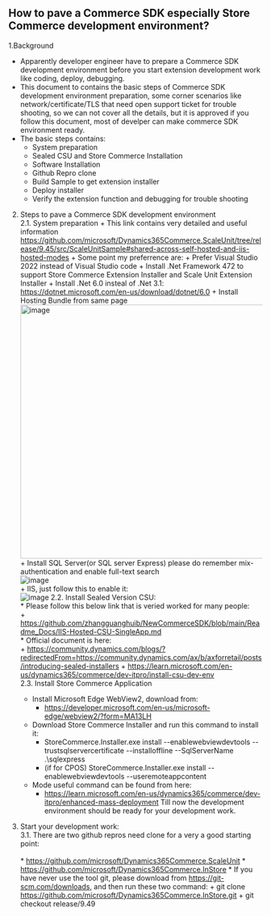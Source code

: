 ## How to pave a Commerce SDK especially Store Commerce development environment?

1.Background<br/>
   * Apparently developer engineer have to prepare a Commerce SDK development environment before you start extension development work like coding,  deploy, debugging.
   * This document to contains the basic steps of Commerce SDK development environment preparation, some corner scenarios like network/certificate/TLS that need open support ticket for trouble shooting,  so we can not cover all the details, but it is approved if you follow this document, most of develper can make commerce SDK  environment ready.
   * The basic steps contains:
       + System preparation
       + Sealed CSU  and Store Commerce Installation
       + Software Installation
       + Github Repro clone
       + Build Sample to get extension installer
       + Deploy installer
       + Verify the extension function and debugging for trouble shooting

2. Steps to pave a Commerce SDK development environment<br/>
   2.1. System preparation
       + This link contains very detailed and useful information https://github.com/microsoft/Dynamics365Commerce.ScaleUnit/tree/release/9.45/src/ScaleUnitSample#shared-across-self-hosted-and-iis-hosted-modes
       + Some point my preferrence are:
           + Prefer Visual Studio 2022  instead of Visual Studio code
           + Install .Net Framework 472 to support Store Commerce Extension  Installer and Scale Unit Extension Installer
           + Install .Net 6.0 insteal of .Net 3.1:  https://dotnet.microsoft.com/en-us/download/dotnet/6.0
           + Install Hosting Bundle from same page<br/>
           <img width="502" alt="image" src="https://github.com/zhangguanghuib/NewCommerceSDK/assets/14832260/7540e0d1-280c-4875-ba9a-ad0777f57128"><br/>
           + Install SQL Server(or SQL server Express) please do remember mix-authentication and enable full-text search<br/>
               ![image](https://github.com/zhangguanghuib/NewCommerceSDK/assets/14832260/f1094e7b-5238-4305-b2ae-72b75112bef3)<br/>
           + IIS, just follow this to enable it:<br/>
             ![image](https://github.com/zhangguanghuib/NewCommerceSDK/assets/14832260/37f38d6e-6ad1-459b-89d0-fc45f79d11cd)
2.2. Install Sealed Version CSU:<br/>
       * Please follow this below link that is veried worked for many people: <br/>
           + https://github.com/zhangguanghuib/NewCommerceSDK/blob/main/Readme_Docs/IIS-Hosted-CSU-SingleApp.md <br/>
       * Official document is here:<br/>
           + https://community.dynamics.com/blogs/?redirectedFrom=https://community.dynamics.com/ax/b/axforretail/posts/introducing-sealed-installers
           + https://learn.microsoft.com/en-us/dynamics365/commerce/dev-itpro/install-csu-dev-env <br/>
2.3. Install Store Commerce Application<br/>
      * Install Microsoft Edge WebView2, download from:
          + https://developer.microsoft.com/en-us/microsoft-edge/webview2/?form=MA13LH
      * Download Store Commerce Installer and run this command to install it:
          + StoreCommerce.Installer.exe install --enablewebviewdevtools --trustsqlservercertificate --installoffline --SqlServerName .\sqlexpress
          + (if for CPOS) StoreCommerce.Installer.exe install --enablewebviewdevtools --useremoteappcontent
      * Mode useful command can be found from here:
          + https://learn.microsoft.com/en-us/dynamics365/commerce/dev-itpro/enhanced-mass-deployment
      Till now the development environment should be ready for your development work.    <br/>

3. Start your development work:<br/>
    3.1. There are two github repros need clone for a very a good starting point:<br/>      
        * https://github.com/microsoft/Dynamics365Commerce.ScaleUnit
        * https://github.com/microsoft/Dynamics365Commerce.InStore
        * If you have never use the tool git, please download from https://git-scm.com/downloads, and then run these two command:
            + git clone https://github.com/microsoft/Dynamics365Commerce.InStore.git
            + git checkout release/9.49     
